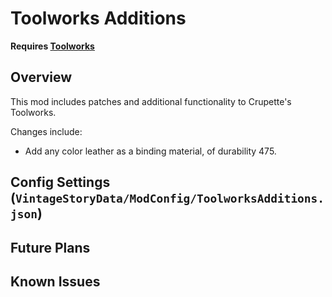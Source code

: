 Toolworks Additions
=================

**Requires [Toolworks](https://mods.vintagestory.at/show/mod/10324)**

Overview
--------

This mod includes patches and additional functionality to Crupette's Toolworks. 

Changes include:

 * Add any color leather as a binding material, of durability 475.
 

Config Settings (`VintageStoryData/ModConfig/ToolworksAdditions.json`)
--------


Future Plans
--------


Known Issues
--------



